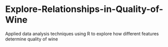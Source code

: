 # Explore-Relationships-in-Quality-of-Wine
Applied data analysis techniques using R to explore how different features determine quality of wine 

